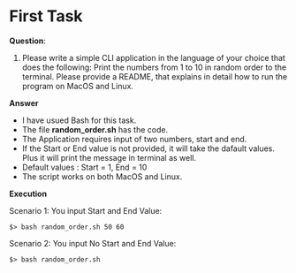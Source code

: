 # First Task
**Question**: 
1. Please write a simple CLI application in the language of your choice that does the following: Print the numbers from 1 to 10 in random order to the terminal. Please provide a README, that explains in detail how to run the program on MacOS and Linux.

**Answer**
- I have usued Bash for this task.
- The file **random_order.sh** has the code.
- The Application requires input of two numbers, start and end.
- If the Start or End value is not provided, it will take the dafault values. Plus it will print the message in terminal as well.
- Default values : Start = 1, End = 10
- The script works on both MacOS and Linux.

**Execution**

Scenario 1: You input Start and End Value:

`$> bash random_order.sh 50 60`

Scenario 2: You input No Start and End Value:

`$> bash random_order.sh`
